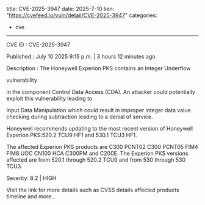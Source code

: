  
title: CVE-2025-3947
date: 2025-7-10
lien: "https://cvefeed.io/vuln/detail/CVE-2025-3947"
categories:
  - cve
---

CVE ID : CVE-2025-3947

Published :  July 10
2025
9:15 p.m. | 3 hours
12 minutes ago

Description : The Honeywell Experion PKS contains an Integer Underflow 

vulnerability 

in the component Control Data Access (CDA). An attacker could potentially exploit this vulnerability
leading to 

Input Data Manipulation
which could result in improper integer data value checking during subtraction leading to a denial of service.



Honeywell recommends updating to the most recent version of Honeywell Experion PKS:520.2 TCU9 HF1 and 530.1 TCU3 HF1.

The affected Experion PKS products are C300 PCNT02
C300 PCNT05
FIM4
FIM8
UOC
CN100
HCA
C300PM
and C200E.  The Experion PKS versions affected are from 520.1 through 520.2 TCU9 and from 530 through 530 TCU3.

Severity: 8.2 | HIGH

Visit the link for more details
such as CVSS details
affected products
timeline
and more...
